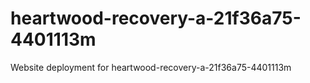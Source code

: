 # heartwood-recovery-a-21f36a75-4401113m
Website deployment for heartwood-recovery-a-21f36a75-4401113m
